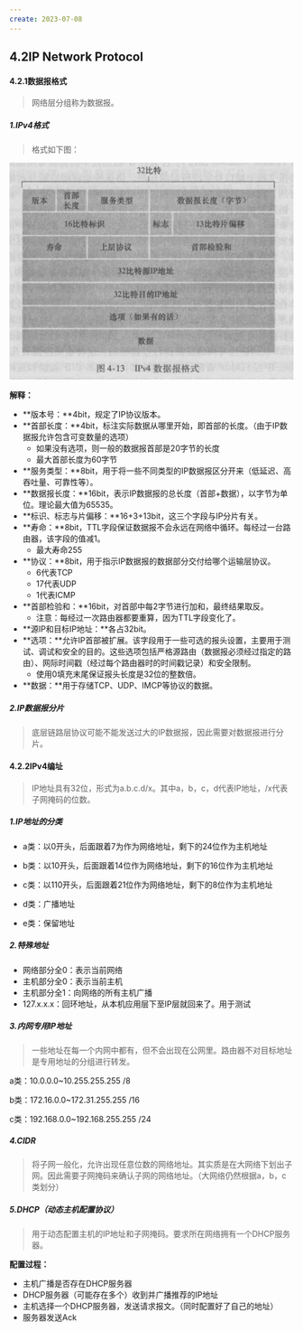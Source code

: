 ```yaml
---
create: 2023-07-08
---
```

## 4.2IP Network Protocol

#### 4.2.1数据报格式

> 网络层分组称为数据报。

##### 1.IPv4格式

> 格式如下图：

![](picture/IPv4数据报格式.png)

**解释：**

* **版本号：**4bit，规定了IP协议版本。
* **首部长度：**4bit，标注实际数据从哪里开始，即首部的长度。（由于IP数据报允许包含可变数量的选项）
	* 如果没有选项，则一般的数据报首部是20字节的长度
	* 最大首部长度为60字节
* **服务类型：**8bit，用于将一些不同类型的IP数据报区分开来（低延迟、高吞吐量、可靠性等）。
* **数据报长度：**16bit，表示IP数据报的总长度（首部+数据），以字节为单位。理论最大值为65535。
* **标识、标志与片偏移：**16+3+13bit，这三个字段与IP分片有关。
* **寿命：**8bit，TTL字段保证数据报不会永远在网络中循环。每经过一台路由器，该字段的值减1。
	* 最大寿命255
* **协议：**8bit，用于指示IP数据报的数据部分交付给哪个运输层协议。
	* 6代表TCP
	* 17代表UDP
	* 1代表ICMP
* **首部检验和：**16bit，对首部中每2字节进行加和，最终结果取反。
	* 注意：每经过一次路由器都要重算，因为TTL字段变化了。
* **源IP和目标IP地址：**各占32bit。
* **选项：**允许IP首部被扩展。该字段用于一些可选的报头设置，主要用于测试、调试和安全的目的。这些选项包括严格源路由（数据报必须经过指定的路由）、网际时间戳（经过每个路由器时的时间戳记录）和安全限制。
	* 使用0填充末尾保证报头长度是32位的整数倍。	
* **数据：**用于存储TCP、UDP、IMCP等协议的数据。

##### 2.IP数据报分片

> 底层链路层协议可能不能发送过大的IP数据报，因此需要对数据报进行分片。

#### 4.2.2IPv4编址

> IP地址具有32位，形式为a.b.c.d/x。其中a，b，c，d代表IP地址，/x代表子网掩码的位数。

##### 1.IP地址的分类

* a类：以0开头，后面跟着7为作为网络地址，剩下的24位作为主机地址
* b类：以10开头，后面跟着14位作为网络地址，剩下的16位作为主机地址
* c类：以110开头，后面跟着21位作为网络地址，剩下的8位作为主机地址
* d类：广播地址

* e类：保留地址

##### 2.特殊地址

* 网络部分全0：表示当前网络
* 主机部分全0：表示当前主机
* 主机部分全1：向网络的所有主机广播
* 127.x.x.x：回环地址，从本机应用层下至IP层就回来了。用于测试

##### 3.内网专用IP地址

> 一些地址在每一个内网中都有，但不会出现在公网里。路由器不对目标地址是专用地址的分组进行转发。

a类：10.0.0.0~10.255.255.255						/8

b类：172.16.0.0~172.31.255.255					/16

c类：192.168.0.0~192.168.255.255				/24

##### 4.CIDR

> 将子网一般化，允许出现任意位数的网络地址。其实质是在大网络下划出子网。因此需要子网掩码来确认子网的网络地址。（大网络仍然根据a，b，c类划分）

##### 5.DHCP（动态主机配置协议）

> 用于动态配置主机的IP地址和子网掩码。要求所在网络拥有一个DHCP服务器。

**配置过程：**

* 主机广播是否存在DHCP服务器
* DHCP服务器（可能存在多个）收到并广播推荐的IP地址
* 主机选择一个DHCP服务器，发送请求报文。（同时配置好了自己的地址）
* 服务器发送Ack



